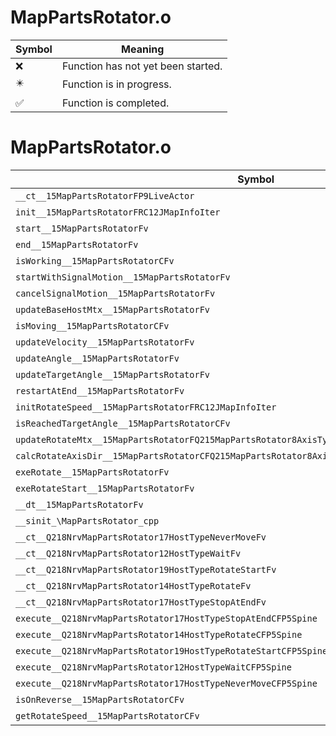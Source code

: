 # MapPartsRotator.o
| Symbol | Meaning 
| ------------- | ------------- 
| :x: | Function has not yet been started. 
| :eight_pointed_black_star: | Function is in progress. 
| :white_check_mark: | Function is completed. 


# MapPartsRotator.o
| Symbol | Decompiled? |
| ------------- | ------------- |
| `__ct__15MapPartsRotatorFP9LiveActor` | :x: |
| `init__15MapPartsRotatorFRC12JMapInfoIter` | :white_check_mark: |
| `start__15MapPartsRotatorFv` | :white_check_mark: |
| `end__15MapPartsRotatorFv` | :white_check_mark: |
| `isWorking__15MapPartsRotatorCFv` | :white_check_mark: |
| `startWithSignalMotion__15MapPartsRotatorFv` | :white_check_mark: |
| `cancelSignalMotion__15MapPartsRotatorFv` | :white_check_mark: |
| `updateBaseHostMtx__15MapPartsRotatorFv` | :x: |
| `isMoving__15MapPartsRotatorCFv` | :white_check_mark: |
| `updateVelocity__15MapPartsRotatorFv` | :x: |
| `updateAngle__15MapPartsRotatorFv` | :x: |
| `updateTargetAngle__15MapPartsRotatorFv` | :x: |
| `restartAtEnd__15MapPartsRotatorFv` | :white_check_mark: |
| `initRotateSpeed__15MapPartsRotatorFRC12JMapInfoIter` | :white_check_mark: |
| `isReachedTargetAngle__15MapPartsRotatorCFv` | :x: |
| `updateRotateMtx__15MapPartsRotatorFQ215MapPartsRotator8AxisTypef` | :x: |
| `calcRotateAxisDir__15MapPartsRotatorCFQ215MapPartsRotator8AxisTypePQ29JGeometry8TVec3&lt;f&gt;` | :white_check_mark: |
| `exeRotate__15MapPartsRotatorFv` | :x: |
| `exeRotateStart__15MapPartsRotatorFv` | :x: |
| `__dt__15MapPartsRotatorFv` | :white_check_mark: |
| `__sinit_\MapPartsRotator_cpp` | :white_check_mark: |
| `__ct__Q218NrvMapPartsRotator17HostTypeNeverMoveFv` | :white_check_mark: |
| `__ct__Q218NrvMapPartsRotator12HostTypeWaitFv` | :white_check_mark: |
| `__ct__Q218NrvMapPartsRotator19HostTypeRotateStartFv` | :white_check_mark: |
| `__ct__Q218NrvMapPartsRotator14HostTypeRotateFv` | :white_check_mark: |
| `__ct__Q218NrvMapPartsRotator17HostTypeStopAtEndFv` | :white_check_mark: |
| `execute__Q218NrvMapPartsRotator17HostTypeStopAtEndCFP5Spine` | :white_check_mark: |
| `execute__Q218NrvMapPartsRotator14HostTypeRotateCFP5Spine` | :white_check_mark: |
| `execute__Q218NrvMapPartsRotator19HostTypeRotateStartCFP5Spine` | :white_check_mark: |
| `execute__Q218NrvMapPartsRotator12HostTypeWaitCFP5Spine` | :white_check_mark: |
| `execute__Q218NrvMapPartsRotator17HostTypeNeverMoveCFP5Spine` | :white_check_mark: |
| `isOnReverse__15MapPartsRotatorCFv` | :white_check_mark: |
| `getRotateSpeed__15MapPartsRotatorCFv` | :white_check_mark: |
